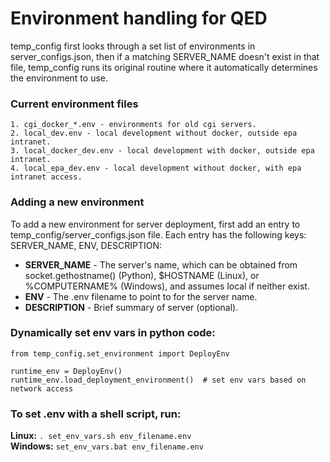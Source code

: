 # Environment handling for QED

temp_config first looks through a set list of environments in server_configs.json, then
if a matching SERVER_NAME doesn't exist in that file, temp_config runs its original routine where it automatically determines the environment to use.

### Current environment files
	1. cgi_docker_*.env - environments for old cgi servers.
	2. local_dev.env - local development without docker, outside epa intranet.
	3. local_docker_dev.env - local development with docker, outside epa intranet.
	4. local_epa_dev.env - local development without docker, with epa intranet access.

### Adding a new environment

To add a new environment for server deployment, first add an entry to temp_config/server_configs.json file. Each entry has the following keys: SERVER_NAME, ENV, DESCRIPTION:

* **SERVER_NAME** - The server's name, which can be obtained from socket.gethostname() (Python), $HOSTNAME (Linux), or %COMPUTERNAME% (Windows), and assumes local if neither exist. <br>
* **ENV** - The .env filename to point to for the server name. <br>
* **DESCRIPTION** - Brief summary of server (optional).

### Dynamically set env vars in python code:

	from temp_config.set_environment import DeployEnv

	runtime_env = DeployEnv()
	runtime_env.load_deployment_environment()  # set env vars based on network access

### To set .env with a shell script, run:

**Linux:** `. set_env_vars.sh env_filename.env`
<br>
**Windows:** `set_env_vars.bat env_filename.env`
